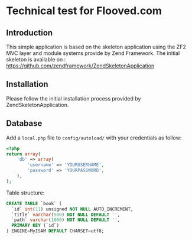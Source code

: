 Technical test for Flooved.com
=======================

Introduction
------------
This simple application is based on the skeleton application using the ZF2 MVC layer and module
systems provide by Zend Framework. The initial skeleton is available on : https://github.com/zendframework/ZendSkeletonApplication


Installation
------------

Please follow the initial installation process provided by ZendSkeletonApplication. 

Database
--------
Add a `local.php` file to `config/autoload/` with your credentials as follow:

```php
<?php
return array(
    'db' => array(
        'username' => 'YOURUSERNAME',
        'password' => 'YOURPASSWORD',
    ),
);
```
Table structure:

```sql
CREATE TABLE `book` (
  `id` int(11) unsigned NOT NULL AUTO_INCREMENT,
  `title` varchar(500) NOT NULL DEFAULT '',
  `path` varchar(1000) NOT NULL DEFAULT '',
  PRIMARY KEY (`id`)
) ENGINE=MyISAM DEFAULT CHARSET=utf8;

```
